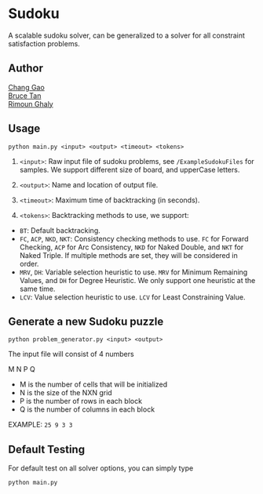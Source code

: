 # Sudoku
A scalable sudoku solver, can be generalized to a solver for all constraint satisfaction problems.

## Author
[Chang Gao](http://www.linkedin.com/in/irsisyphus "linkedin")<br>
[Bruce Tan](http://halfer53.github.io/ "homepage")<br>
[Rimoun Ghaly](https://www.linkedin.com/in/rimoun-ghaly-41287b107/ "linkedin")<br>

## Usage
```
python main.py <input> <output> <timeout> <tokens>
```

1. `<input>`: Raw input file of sudoku problems, see `/ExampleSudokuFiles` for samples. We support different size of board, and upperCase letters.

2. `<output>`: Name and location of output file.

3. `<timeout>`: Maximum time of backtracking (in seconds).

4. `<tokens>`: Backtracking methods to use, we support:
 * `BT`: Default backtracking.
 * `FC`, `ACP`, `NKD`, `NKT`: Consistency checking methods to use. `FC` for Forward Checking, `ACP` for Arc Consistency, `NKD` for Naked Double, and `NKT` for Naked Triple. If multiple methods are set, they will be considered in order.
 * `MRV`, `DH`: Variable selection heuristic to use. `MRV` for Minimum Remaining Values, and `DH` for Degree Heuristic. We only support one heuristic at the same time.
 * `LCV`: Value selection heuristic to use. `LCV` for Least Constraining Value.

## Generate a new Sudoku puzzle
 ```
python problem_generator.py <input> <output>
```

The input file will consist of 4 numbers

M N P Q
  - M is the number of cells that will be initialized
  - N is the size of the NXN grid
  - P is the number of rows in each block
  - Q is the number of columns in each block

EXAMPLE: ```25 9 3 3```

## Default Testing
For default test on all solver options, you can simply type
```
python main.py
```
